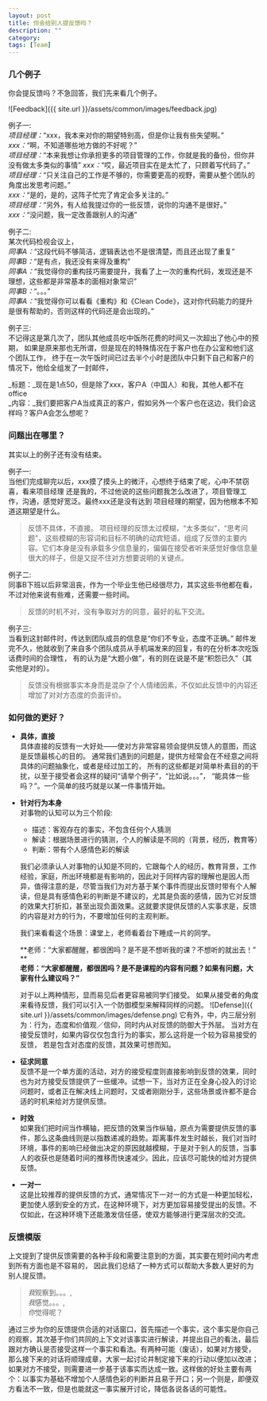 ```yaml
---
layout: post
title: 你会给别人提反馈吗？
description: ""
category: 
tags: [Team]
---
```

### 几个例子
你会提反馈吗？不急回答，我们先来看几个例子。

![Feedback]({{ site.url }}/assets/common/images/feedback.jpg)

例子一:    
_项目经理：_“xxx，我本来对你的期望特别高，但是你让我有些失望啊。”  
_xxx：_“啊，不知道哪些地方做的不好呢？”   
_项目经理：_“本来我想让你承担更多的项目管理的工作，你就是我的备份，但你并没有做太多类似的事情” 
_xxx：_“哎，最近项目实在是太忙了，只顾着写代码了。” 
_项目经理：_“只关注自己的工作是不够的，你需要更高的视野，需要从整个团队的角度出发思考问题。”  
_xxx：_“是的，是的，这阵子忙完了肯定会多关注的。”  
_项目经理：_“另外，有人给我提过你的一些反馈，说你的沟通不是很好。”   
_xxx：_“没问题，我一定改善跟别人的沟通”   

例子二:    
某次代码检视会议上，  
_同事A：_“这段代码不够简洁，逻辑表达也不是很清楚，而且还出现了重复”    
_同事B：_“是有点，我还没有来得及重构”   
_同事A：_“我觉得你的重构技巧需要提升，我看了上一次的重构代码，发现还是不理想，这些都是非常基本的面相对象常识”   
_同事B：_“。。。”     
_同事A：_“我觉得你可以看看《重构》和《Clean Code》，这对你代码能力的提升是很有帮助的，否则这样的代码还是会出现的。”

例子三:    
不记得这是第几次了，团队其他成员吃中饭所花费的时间又一次超出了他心中的预期，
如果是原来那也无所谓，但是现在的特殊情况在于客户也在办公室和他们这个团队工作，
终于在一次午饭时间已过去半个小时是团队中只剩下自己和客户的情况下，他给全组发了一封邮件，

_标题：_现在是1点50，但是除了xxx，客户A（中国人）和我，其他人都不在office    
_内容：_我们要把客户A当成真正的客户，假如另外一个客户也在这边，我们会这样吗？客户A会怎么想呢？

### 问题出在哪里？

其实以上的例子还有没有结束。

例子一:    
当他们完成聊完以后，xxx摸了摸头上的微汗，心想终于结束了呢，心中不禁窃喜，看来项目经理
还是我的，不过他说的这些问题我怎么改进了，项目管理工作，沟通，感觉好宽泛。最终xxx还是没有达到
项目经理的期望，因为他根本不知道这期望是什么。

> 反馈不具体，不直接。
> 项目经理的反馈太过模糊，“太多类似”，“思考问题”，这些模糊的形容词和目标不明确的动宾短语，组成了反馈的主要内容。它们本身是没有承载多少信息量的，偏偏在接受者听来感觉好像信息量很大的样子，但是又捉不住对方想要说明的关键点。

例子二:    
同事B下班以后非常沮丧，作为一个毕业生他已经很尽力，其实这些书他都在看，
不过对他来说有些难，还需要一些时间。
> 反馈的时机不对，没有争取对方的同意，最好的私下交流。

例子三:    
当看到这封邮件时，传达到团队成员的信息是“你们不专业，态度不正确。”
邮件发完不久，他就收到了来自多个团队成员从手机端发来的回复，有的在分析本次吃饭话费时间的合理性，
有的认为是“大题小做”，有的则在说是不是“积怨已久”（其实他是对的）。
> 反馈没有根据事实本身而是混杂了个人情绪因素，不仅如此反馈中的内容还增加了对对方态度的负面评价。

### 如何做的更好？

* **具体，直接**    
具体直接的反馈有一大好处——使对方非常容易领会提供反馈人的意图，而这是反馈最核心的目的。
通常我们遇到的问题是，提供方经常会在不经意之间将具体的问题抽象化，或者是经过加工的，
所有的这些都是对简单朴素目的的干扰，以至于接受者会这样的疑问“请举个例子”，“比如说。。。”，
“能具体一些吗？”。一个简单的技巧就是以某一件事情开始。

* **针对行为本身**  
对事物的认知可以为三个阶段:
    + 描述：客观存在的事实，不包含任何个人猜测
    + 解读：根据场景进行的猜测，个人的解读是不同的（背景，经历，教育等）
    + 判断：带有个人感情色彩的解读

    我们必须承认人对事物的认知是不同的，它跟每个人的经历，教育背景，工作经验，家庭，所出环境都是有影响的，因此对于同样内容的理解也是因人而异，值得注意的是，尽管当我们为对方基于某个事件而提出反馈时带有个人解读，但是具有感情色彩的判断是不建议的，尤其是负面的感情，因为它对反馈的效果大打折扣，甚至出现负面效果。这就要求提供反馈的人实事求是，反馈的内容是对方的行为，不要增加任何的主观判断。

    我们来看看这个场景：课堂上，老师看着台下睡成一片的同学。
    
    **老师：“大家都醒醒，都很困吗？是不是不想听我的课？不想听的就出去！” **   
    **老师：“大家都醒醒，都很困吗？是不是课程的内容有问题？如果有问题，大家有什么建议吗？”**
    
    对于以上两种情形，显而易见后者更容易被同学们接受。
    如果从接受者的角度来看待反馈，我们可以引入一个防御模型来解释同样的问题。
    ![Defense]({{ site.url }}/assets/common/images/defense.png)
    它有外，中，内三层分别为：行为，态度和价值观／信仰，同时内从对反馈的防御大于外层。
    当对方在接受反馈时，如果内容仅仅包含行为的事实，那么这将是一个较为容易接受的反馈，
    若是包含对态度的反馈，其效果可想而知。

* **征求同意**    
反馈不是一个单方面的活动，对方的接受程度则直接影响到反馈的效果，同时也为对方接受反馈提供了一些缓冲。试想一下，当对方正在全身心投入的讨论问题时，或者正在解决线上问题时，又或者刚刚分手，这些场景或许都不是合适的时机来给对方提供反馈。

* **时效**    
如果我们把时间当作横轴，把反馈的效果当作纵轴，原点为需要提供反馈的事件，那么这条曲线则是以指数递减的趋势。距离事件发生时越长，我们对当时环境，事件的影响已经做出决定的原因就越模糊，于是对于别人的反馈，当事人的收获也是随着时间的推移而快速减少。因此，应该尽可能快的给对方提供反馈。

* **一对一**    
这是比较推荐的提供反馈的方式，通常情况下一对一的方式是一种更加轻松，更加使人感到安全的方式，在这种环境下，对方更加容易接受提出的反馈。不仅如此，在这种环境下还能激发信任感，使双方能够进行更深层次的交流。

### 反馈模版
上文提到了提供反馈需要的各种手段和需要注意到的方面，其实要在短时间内考虑到所有方面也是不容易的，
因此我们总结了一种方式可以帮助大多数人更好的为别人提反馈。

> *我*观察到。。。,    
> *我*感觉。。。,     
> *你*觉得呢？   

通过三步为你的反馈提供合适的对话窗口，首先描述一个事实，这个事实是你自己的观察，其次基于你们共同的上下文对该事实进行解读，并提出自己的看法，最后跟对方确认是否接受这样一个事实和看法。有两种可能（废话），如果对方接受，那么接下来的对话将顺理成章，大家一起讨论并制定接下来的行动以便加以改进；如果对方不接受，则需要进一步基于该事实而达成一致。这样做的好处主要有两个：以事实为基础不增加个人感情色彩的判断并且易于开口；另一个则是，即便双方看法不一致，但是也能就这一事实展开讨论，降低各说各话的可能性。



